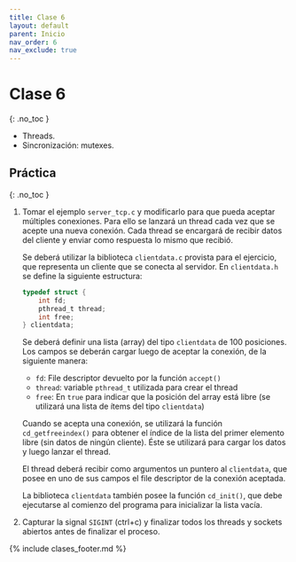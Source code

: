 ```yaml
---
title: Clase 6
layout: default
parent: Inicio
nav_order: 6
nav_exclude: true
---
```


# Clase 6
{: .no_toc }

* Threads.
* Sincronización: mutexes.

## Práctica
{: .no_toc }

1. Tomar el ejemplo `server_tcp.c` y modificarlo para que
   pueda aceptar múltiples conexiones. Para ello se lanzará un thread
   cada vez que se acepte una nueva conexión. Cada thread se encargará de
   recibir datos del cliente y enviar como respuesta lo mismo que recibió.

    Se deberá utilizar la biblioteca `clientdata.c` provista para el ejercicio,
    que representa un cliente que se conecta al servidor. En `clientdata.h`
    se define la siguiente estructura:

    ```c
    typedef struct {
        int fd;
        pthread_t thread;
        int free;
    } clientdata;
    ```

    Se deberá definir una lista (array) del tipo `clientdata` de 100 posiciones.
    Los campos se deberán cargar luego de aceptar la conexión, de la siguiente manera:

    * `fd`: File descriptor devuelto por la función `accept()`
    * `thread`: variable `pthread_t` utilizada para crear el thread
    * `free`: En `true` para indicar que la posición del array está libre (se
      utilizará una lista de ítems del tipo `clientdata`)

    Cuando se acepta una conexión, se utilizará la función `cd_getfreeindex()`
    para obtener el índice de la lista del primer elemento libre (sin datos de ningún
    cliente). Éste se utilizará para cargar los datos y luego lanzar el
    thread.

    El thread deberá recibir como argumentos un puntero al `clientdata`,
    que posee en uno de sus campos el file descriptor de la conexión aceptada.

    La biblioteca `clientdata` también posee la función `cd_init()`, que
    debe ejecutarse al comienzo del programa para inicializar la lista vacía.

2. Capturar la signal `SIGINT` (ctrl+c) y finalizar todos los threads y sockets
   abiertos antes de finalizar el proceso.

{% include clases_footer.md %}
